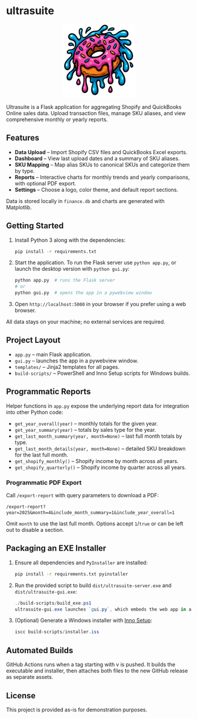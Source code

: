 # ultrasuite

<p align="center">
  <img src="static/ultrasuite-logo.png" alt="ultrasuite logo" width="200">
</p>

Ultrasuite is a Flask application for aggregating Shopify and QuickBooks Online sales data. Upload transaction files, manage SKU aliases, and view comprehensive monthly or yearly reports.

## Features

- **Data Upload** – Import Shopify CSV files and QuickBooks Excel exports.
- **Dashboard** – View last upload dates and a summary of SKU aliases.
- **SKU Mapping** – Map alias SKUs to canonical SKUs and categorize them by type.
- **Reports** – Interactive charts for monthly trends and yearly comparisons, with optional PDF export.
- **Settings** – Choose a logo, color theme, and default report sections.

Data is stored locally in `finance.db` and charts are generated with Matplotlib.

## Getting Started

1. Install Python 3 along with the dependencies:
   ```bash
   pip install -r requirements.txt
   ```
2. Start the application. To run the Flask server use `python app.py`, or launch
   the desktop version with `python gui.py`:
   ```bash
   python app.py  # runs the Flask server
   # or
   python gui.py  # opens the app in a pywebview window
   ```
3. Open `http://localhost:5000` in your browser if you prefer using a web browser.

All data stays on your machine; no external services are required.

## Project Layout

- `app.py` – main Flask application.
- `gui.py` – launches the app in a pywebview window.
- `templates/` – Jinja2 templates for all pages.
- `build-scripts/` – PowerShell and Inno Setup scripts for Windows builds.

## Programmatic Reports

Helper functions in `app.py` expose the underlying report data for integration into other Python code:

- `get_year_overall(year)` – monthly totals for the given year.
- `get_year_summary(year)` – totals by sales type for the year.
- `get_last_month_summary(year, month=None)` – last full month totals by type.
- `get_last_month_details(year, month=None)` – detailed SKU breakdown for the last full month.
- `get_shopify_monthly()` – Shopify income by month across all years.
- `get_shopify_quarterly()` – Shopify income by quarter across all years.

### Programmatic PDF Export

Call `/export-report` with query parameters to download a PDF:

```
/export-report?year=2025&month=4&include_month_summary=1&include_year_overall=1
```

Omit `month` to use the last full month. Options accept `1`/`true` or can be left out to disable a section.

## Packaging an EXE Installer

1. Ensure all dependencies and `PyInstaller` are installed:
   ```bash
   pip install -r requirements.txt pyinstaller
   ```
2. Run the provided script to build `dist/ultrasuite-server.exe` and `dist/ultrasuite-gui.exe`:
   ```powershell
   ./build-scripts/build_exe.ps1
   ultrasuite-gui.exe launches `gui.py`, which embeds the web app in a desktop window. ultrasuite-server.exe runs the Flask server only.
3. (Optional) Generate a Windows installer with [Inno Setup](https://jrsoftware.org/isinfo.php):
   ```powershell
   iscc build-scripts/installer.iss
   ```



## Automated Builds

GitHub Actions runs when a tag starting with v is pushed. It builds the executable and installer, then attaches both files to the new GitHub release as separate assets.

## License

This project is provided as-is for demonstration purposes.
